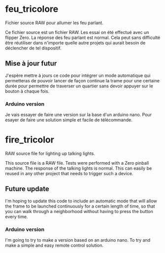 # feu_tricolore
Fichier source RAW pour allumer les feu parlant. 

Ce fichier source est un fichier RAW. Les essai on été effectué avec un flipper Zero. La réponse des feu parlant est normal. 
Cela peut sans difficulté être réutiliser dans n'importe quelle autre projets qui aurait besoin de déclencher de tel dispositif.



## Mise à jour futur 

J'espère mettre à jours ce code pour intégrer un mode automatique qui permetteras de pouvoir lancer de façon continue la trame pour une certaine durée pour permettre de traverser un quartier sans devoir appuyer sur le bouton à chaque fois. 


### Arduino version 
Je vais essayer de faire une version sur la base d'un arduino nano. Pour esayer de faire une solution simple et facile de télécommande. 




# fire_tricolor
RAW source file for lighting up talking lights. 

This source file is a RAW file. Tests were performed with a Zero pinball machine. The response of the talking lights is normal. 
This can easily be reused in any other project that needs to trigger such a device.



## Future update 

I'm hoping to update this code to include an automatic mode that will allow the frame to be launched continuously for a certain length of time, so that you can walk through a neighborhood without having to press the button every time. 


### Arduino version 
I'm going to try to make a version based on an arduino nano. To try and make a simple and easy remote control solution. 
